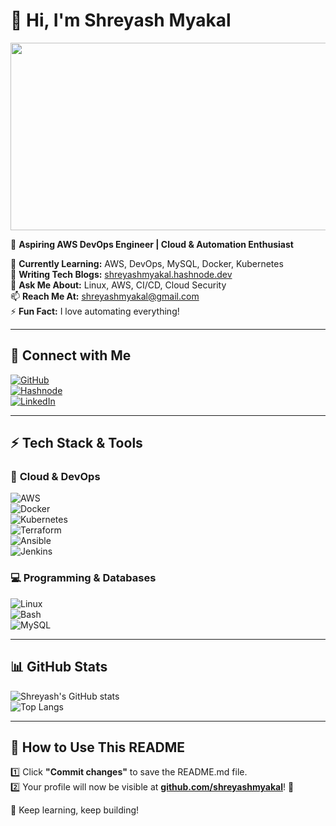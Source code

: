 # 👋 Hi, I'm Shreyash Myakal  
<img src="https://gifdb.com/images/high/anime-couple-kimi-ni-todoke-walking-rhkaxcy9tojdmcsl.gif" width="800" height="300"/>  

🚀 **Aspiring AWS DevOps Engineer | Cloud & Automation Enthusiast**  

🌱 **Currently Learning:** AWS, DevOps, MySQL, Docker, Kubernetes  
📝 **Writing Tech Blogs:** [shreyashmyakal.hashnode.dev](https://shreyashmyakal.hashnode.dev/)  
💬 **Ask Me About:** Linux, AWS, CI/CD, Cloud Security  
📫 **Reach Me At:** shreyashmyakal@gmail.com  
⚡ **Fun Fact:** I love automating everything!  

---

## 🔗 **Connect with Me**  
[![GitHub](https://img.shields.io/badge/GitHub-black?style=for-the-badge&logo=github)](https://github.com/shreyashmyakal)  
[![Hashnode](https://img.shields.io/badge/Hashnode-2962FF?style=for-the-badge&logo=hashnode&logoColor=white)](https://shreyashmyakal.hashnode.dev/)  
[![LinkedIn](https://img.shields.io/badge/LinkedIn-blue?style=for-the-badge&logo=linkedin)](https://www.linkedin.com/in/shreyash-myakal-2aa801219/)  

---

## ⚡ **Tech Stack & Tools**  

### 🚀 **Cloud & DevOps**  
![AWS](https://img.shields.io/badge/AWS-FF9900?style=for-the-badge&logo=amazonaws&logoColor=white)  
![Docker](https://img.shields.io/badge/Docker-2496ED?style=for-the-badge&logo=docker&logoColor=white)  
![Kubernetes](https://img.shields.io/badge/Kubernetes-326CE5?style=for-the-badge&logo=kubernetes&logoColor=white)  
![Terraform](https://img.shields.io/badge/Terraform-623CE4?style=for-the-badge&logo=terraform&logoColor=white)  
![Ansible](https://img.shields.io/badge/Ansible-EE0000?style=for-the-badge&logo=ansible&logoColor=white)  
![Jenkins](https://img.shields.io/badge/Jenkins-D24939?style=for-the-badge&logo=jenkins&logoColor=white)  

### 💻 **Programming & Databases**  
![Linux](https://img.shields.io/badge/Linux-FCC624?style=for-the-badge&logo=linux&logoColor=black)  
![Bash](https://img.shields.io/badge/Bash-4EAA25?style=for-the-badge&logo=gnu-bash&logoColor=white)  
![MySQL](https://img.shields.io/badge/MySQL-4479A1?style=for-the-badge&logo=mysql&logoColor=white)  

---

## 📊 **GitHub Stats**  
![Shreyash's GitHub stats](https://github-readme-stats.vercel.app/api?username=shreyashmyakal&show_icons=true&theme=radical)  
![Top Langs](https://github-readme-stats.vercel.app/api/top-langs/?username=shreyashmyakal&layout=compact&theme=radical)  

---

## 🎯 **How to Use This README**  
1️⃣ Click **"Commit changes"** to save the README.md file.  
2️⃣ Your profile will now be visible at **[github.com/shreyashmyakal](https://github.com/shreyashmyakal)**! 🎉  

🚀 Keep learning, keep building!  
